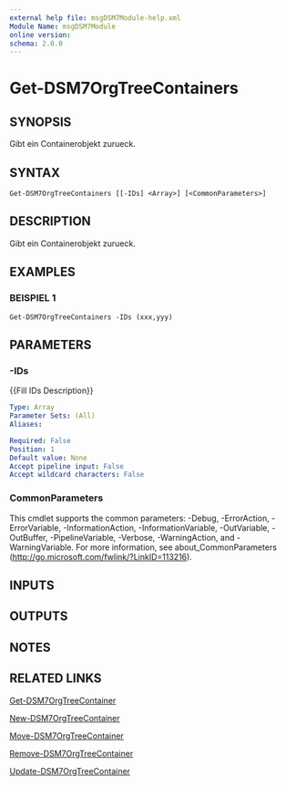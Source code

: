 ```yaml
---
external help file: msgDSM7Module-help.xml
Module Name: msgDSM7Module
online version:
schema: 2.0.0
---
```


# Get-DSM7OrgTreeContainers

## SYNOPSIS
Gibt ein Containerobjekt zurueck.

## SYNTAX

```
Get-DSM7OrgTreeContainers [[-IDs] <Array>] [<CommonParameters>]
```

## DESCRIPTION
Gibt ein Containerobjekt zurueck.

## EXAMPLES

### BEISPIEL 1
```
Get-DSM7OrgTreeContainers -IDs (xxx,yyy)
```

## PARAMETERS

### -IDs
{{Fill IDs Description}}

```yaml
Type: Array
Parameter Sets: (All)
Aliases:

Required: False
Position: 1
Default value: None
Accept pipeline input: False
Accept wildcard characters: False
```

### CommonParameters
This cmdlet supports the common parameters: -Debug, -ErrorAction, -ErrorVariable, -InformationAction, -InformationVariable, -OutVariable, -OutBuffer, -PipelineVariable, -Verbose, -WarningAction, and -WarningVariable.
For more information, see about_CommonParameters (http://go.microsoft.com/fwlink/?LinkID=113216).

## INPUTS

## OUTPUTS

## NOTES

## RELATED LINKS

[Get-DSM7OrgTreeContainer]()

[New-DSM7OrgTreeContainer]()

[Move-DSM7OrgTreeContainer]()

[Remove-DSM7OrgTreeContainer]()

[Update-DSM7OrgTreeContainer]()

